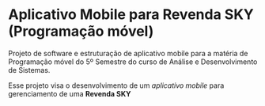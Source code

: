 Aplicativo Mobile para Revenda SKY (Programação móvel) 
======================================================

Projeto de software e estruturação de aplicativo mobile para a matéria de Programação móvel do 5º Semestre do curso de Análise e Desenvolvimento de Sistemas.

Esse projeto visa o desenvolvimento de um *aplicativo mobile* para gerenciamento de uma **Revenda SKY**
